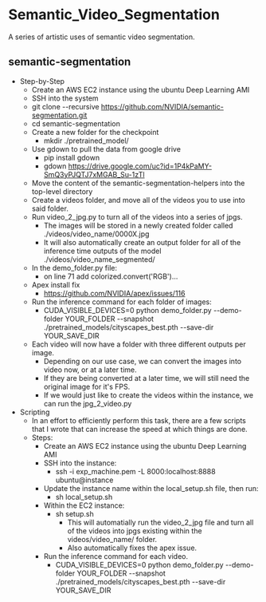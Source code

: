 # Semantic_Video_Segmentation
A series of artistic uses of semantic video segmentation.

## semantic-segmentation
* Step-by-Step
    * Create an AWS EC2 instance using the ubuntu Deep Learning AMI
    * SSH into the system
    * git clone --recursive https://github.com/NVIDIA/semantic-segmentation.git
    * cd semantic-segmentation
    * Create a new folder for the checkpoint
        * mkdir ./pretrained_model/
    * Use gdown to pull the data from google drive
        * pip install gdown
        * gdown https://drive.google.com/uc?id=1P4kPaMY-SmQ3yPJQTJ7xMGAB_Su-1zTl
    * Move the content of the semantic-segmentation-helpers into the top-level directory
    * Create a videos folder, and move all of the videos you to use into said folder.
    * Run video_2_jpg.py to turn all of the videos into a series of jpgs.
        * The images will be stored in a newly created folder called ./videos/video_name/0000X.jpg
        * It will also automatically create an output folder for all of the inference time outputs of the model ./videos/video_name_segmented/
    * In the demo_folder.py file:
        * on line 71 add colorized.convert('RGB')...
    * Apex install fix
        * https://github.com/NVIDIA/apex/issues/116
    * Run the inference command for each folder of images:
        * CUDA_VISIBLE_DEVICES=0 python demo_folder.py --demo-folder YOUR_FOLDER --snapshot ./pretrained_models/cityscapes_best.pth --save-dir YOUR_SAVE_DIR
    * Each video will now have a folder with three different outputs per image.
        * Depending on our use case, we can convert the images into video now, or at a later time.
        * If they are being converted at a later time, we will still need the original image for it's FPS.
        * If we would just like to create the videos within the instance, we can run the jpg_2_video.py
* Scripting
    * In an effort to efficiently perform this task, there are a few scripts that I wrote that can increase the speed at which things are done.
    * Steps:
        * Create an AWS EC2 instance using the ubuntu Deep Learning AMI
        * SSH into the instance:
            * ssh -i exp_machine.pem -L 8000:localhost:8888 ubuntu@instance
        * Update the instance name within the local_setup.sh file, then run:
            * sh local_setup.sh
        * Within the EC2 instance:
            * sh setup.sh
                * This will automatially run the video_2_jpg file and turn all of the videos into jpgs existing within the videos/video_name/ folder.
                * Also automatically fixes the apex issue.
        * Run the inference command for each video.
            * CUDA_VISIBLE_DEVICES=0 python demo_folder.py --demo-folder YOUR_FOLDER --snapshot ./pretrained_models/cityscapes_best.pth --save-dir YOUR_SAVE_DIR
